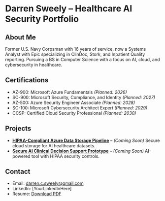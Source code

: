 # Darren Sweely – Healthcare AI Security Portfolio

## About Me
Former U.S. Navy Corpsman with 16 years of service, now a Systems Analyst with Epic specializing in ClinDoc, Stork, and Inpatient Quality reporting. Pursuing a BS in Computer Science with a focus on AI, cloud, and cybersecurity in healthcare. 

## Certifications
- AZ-900: Microsoft Azure Fundamentals *(Planned: 2026)*
- SC-900: Microsoft Security, Compliance, and Identity *(Planned: 2027)*
- AZ-500: Azure Security Engineer Associate *(Planned: 2028)*
- SC-100: Microsoft Cybersecurity Architect Expert *(Planned: 2029)*
- CCSP: Certified Cloud Security Professional *(Planned: 2030)*

## Projects
- **[HIPAA-Compliant Azure Data Storage Pipeline](#)** – *(Coming Soon)* Secure cloud storage for AI healthcare datasets.
- **[Secure AI Clinical Decision Support Prototype](#)** – *(Coming Soon)* AI-powered tool with HIPAA security controls.

## Contact
- Email: darren.c.sweely@gmail.com
- LinkedIn: [YourLinkedInHere]
- Resume: [Download PDF](#)
